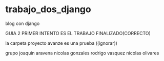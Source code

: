 # trabajo_dos_django
blog con django 


GUIA 2 PRIMER INTENTO ES EL TRABAJO FINALIZADO(CORRECTO)


la carpeta proyecto avanze es una prueba ((ignorar))


grupo 
joaquin aravena
nicolas gonzales
rodrigo vasquez
nicolas olivares
